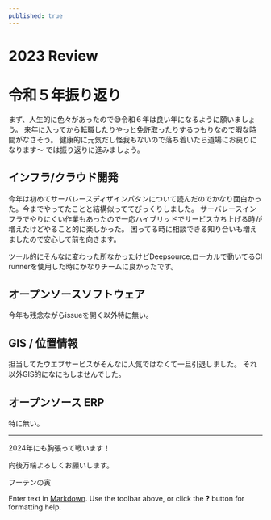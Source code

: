 ```yaml
---
published: true
---
```

# 2023 Review

# 令和５年振り返り

まず、人生的に色々があったので😅令和６年は良い年になるように願いましょう。
来年に入ってから転職したりやっと免許取ったりするつもりなので暇な時間がなさそう。
健康的に元気だし怪我もないので落ち着いたら道場にお戻りになります〜
では振り返りに進みましょう。

## インフラ/クラウド開発

今年は初めてサーバレースディザインパタンについて読んだのでかなり面白かった。今までやってたことと結構似っててびっくりしました。
サーバレースインフラでやりにくい作業もあったので一応ハイブリッドでサービス立ち上げる時が増えたけどやること的に楽しかった。
困ってる時に相談できる知り合いも増えましたので安心して前を向きます。

ツール的にそんなに変わった所なかったけどDeepsource,ローカルで動いてるCI runnerを使用した時にかなりチームに良かったです。


## オープンソースソフトウェア
今年も残念ながらissueを開く以外特に無い。

## GIS / 位置情報
担当してたウエブサービスがそんなに人気ではなくて一旦引退しました。
それ以外GIS的になにもしませんでした。

## オープンソース ERP
特に無い。

---

2024年にも胸張って戦います！

向後万端よろしくお願いします。

フーテンの寅




Enter text in [Markdown](http://daringfireball.net/projects/markdown/). Use the toolbar above, or click the **?** button for formatting help.
